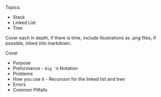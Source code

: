 Topics:
* Stack
* Linked List
* Tree

Cover each in depth, if there is time, include illustrations as .png files, if possible, inbed into markdown.

Cover
* Purpose
* Preformance - `Big 'O` Notation
* Problems
* How you use it - Recursion for the linked list and tree
* Errors
* Common Pitfalls

